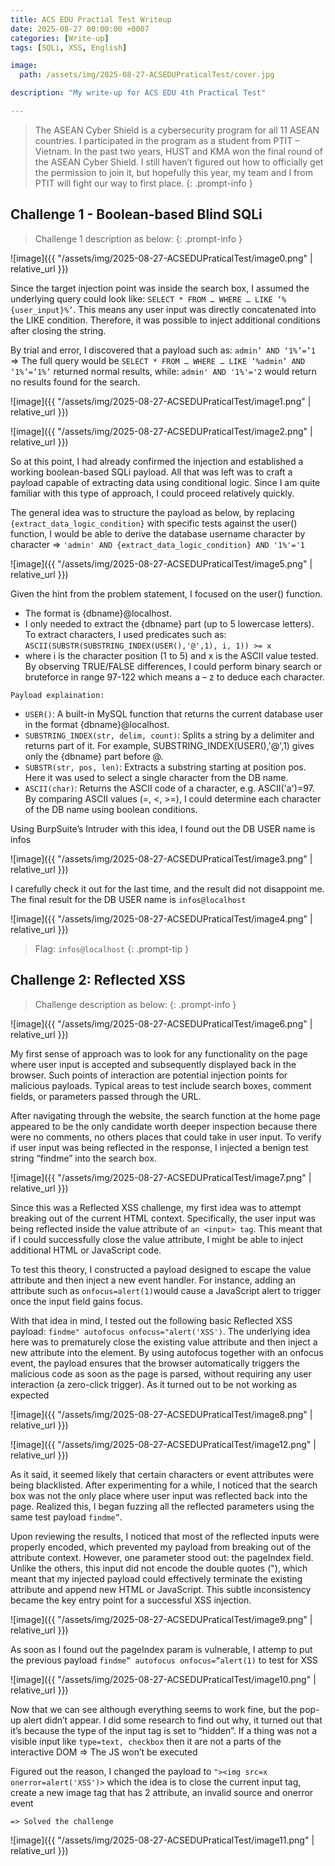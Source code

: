 ```yaml
---
title: ACS EDU Practial Test Writeup
date: 2025-08-27 00:00:00 +0007
categories: [Write-up]
tags: [SQLi, XSS, English]

image:
  path: /assets/img/2025-08-27-ACSEDUPraticalTest/cover.jpg

description: "My write-up for ACS EDU 4th Practical Test"

---
```


> The ASEAN Cyber Shield is a cybersecurity program for all 11 ASEAN countries. I participated in the program as a student from PTIT – Vietnam. In the past two years, HUST and KMA won the final round of the ASEAN Cyber Shield. I still haven’t figured out how to officially get the permission to join it, but hopefully this year, my team and I from PTIT will fight our way to first place.
{: .prompt-info }

## Challenge 1 - Boolean-based Blind SQLi

> Challenge 1 description as below:
{: .prompt-info }

![image]({{ "/assets/img/2025-08-27-ACSEDUPraticalTest/image0.png" | relative_url }})

Since the target injection point was inside the search box, I assumed the underlying query could look like: `SELECT * FROM … WHERE … LIKE ‘%{user_input}%’`. This means any user input was directly concatenated into the LIKE condition. Therefore, it was possible to inject additional conditions after closing the string. 

By trial and error, I discovered that a payload such as: `admin’ AND ‘1%’=’1 `=> The full query would be `SELECT * FROM … WHERE … LIKE ‘%admin’ AND ‘1%’=’1%’` returned normal results, while: `admin' AND '1%'='2` would return no results found for the search.

![image]({{ "/assets/img/2025-08-27-ACSEDUPraticalTest/image1.png" | relative_url }})

![image]({{ "/assets/img/2025-08-27-ACSEDUPraticalTest/image2.png" | relative_url }})

So at this point, I had already confirmed the injection and established a working boolean-based SQLi payload. All that was left was to craft a payload capable of extracting data using conditional logic. Since I am quite familiar with this type of approach, I could proceed relatively quickly.

The general idea was to structure the payload as below, by replacing `{extract_data_logic_condition}` with specific tests against the user() function, I would be able to derive the database username character by character => `'admin' AND {extract_data_logic_condition} AND '1%'='1`

![image]({{ "/assets/img/2025-08-27-ACSEDUPraticalTest/image5.png" | relative_url }})

Given the hint from the problem statement, I focused on the user() function.
- The format is {dbname}@localhost.
- I only needed to extract the {dbname} part (up to 5 lowercase letters).
To extract characters, I used predicates such as:
`ASCII(SUBSTR(SUBSTRING_INDEX(USER(),'@',1), i, 1)) >= x`
- where i is the character position (1 to 5) and x is the ASCII value tested. By observing TRUE/FALSE differences, I could perform binary search or bruteforce in range 97-122 which means a – z to deduce each character.

`Payload explaination:`
- `USER()`: A built-in MySQL function that returns the current database user in the format {dbname}@localhost.
- `SUBSTRING_INDEX(str, delim, count)`: Splits a string by a delimiter and returns part of it. For example, SUBSTRING_INDEX(USER(),'@',1) gives only the {dbname} part before @.
- `SUBSTR(str, pos, len)`: Extracts a substring starting at position pos. Here it was used to select a single character from the DB name.
- `ASCII(char)`: Returns the ASCII code of a character, e.g. ASCII('a')=97. By comparing ASCII values (=, <, >=), I could determine each character of the DB name using boolean conditions.

Using BurpSuite’s Intruder with this idea, I found out the DB USER name is infos

![image]({{ "/assets/img/2025-08-27-ACSEDUPraticalTest/image3.png" | relative_url }})

I carefully check it out for the last time, and the result did not disappoint me. The final result for the DB USER name is `infos@localhost`

![image]({{ "/assets/img/2025-08-27-ACSEDUPraticalTest/image4.png" | relative_url }})

> Flag: `infos@localhost`
{: .prompt-tip }

## Challenge 2: Reflected XSS

> Challenge description as below:
{: .prompt-info }

![image]({{ "/assets/img/2025-08-27-ACSEDUPraticalTest/image6.png" | relative_url }})

My first sense of approach was to look for any functionality on the page where user input is accepted and subsequently displayed back in the browser. Such points of interaction are potential injection points for malicious payloads. Typical areas to test include search boxes, comment fields, or parameters passed through the URL.

After navigating through the website, the search function at the home page appeared to be the only candidate worth deeper inspection because there were no comments, no others places that could take in user input. To verify if user input was being reflected in the response, I injected a benign test string “findme” into the search box.

![image]({{ "/assets/img/2025-08-27-ACSEDUPraticalTest/image7.png" | relative_url }})

Since this was a Reflected XSS challenge, my first idea was to attempt breaking out of the current HTML context. Specifically, the user input was being reflected inside the value attribute of `an <input> tag`. This meant that if I could successfully close the value attribute, I might be able to inject additional HTML or JavaScript code.

To test this theory, I constructed a payload designed to escape the value attribute and then inject a new event handler. For instance, adding an attribute such as `onfocus=alert(1)`would cause a JavaScript alert to trigger once the input field gains focus.

With that idea in mind, I tested out the following basic Reflected XSS payload: `findme" autofocus onfocus="alert('XSS')`. The underlying idea here was to prematurely close the existing value attribute and then inject a new attribute into the element. By using autofocus together with an onfocus event, the payload ensures that the browser automatically triggers the malicious code as soon as the page is parsed, without requiring any user interaction (a zero-click trigger). As it turned out to be not working as expected

![image]({{ "/assets/img/2025-08-27-ACSEDUPraticalTest/image8.png" | relative_url }})

![image]({{ "/assets/img/2025-08-27-ACSEDUPraticalTest/image12.png" | relative_url }})

As it said, it seemed likely that certain characters or event attributes were being blacklisted. After experimenting for a while, I noticed that the search box was not the only place where user input was reflected back into the page. Realized this, I began fuzzing all the reflected parameters using the same test payload `findme”`.

Upon reviewing the results, I noticed that most of the reflected inputs were properly encoded, which prevented my payload from breaking out of the attribute context. However, one parameter stood out: the pageIndex field. Unlike the others, this input did not encode the double quotes ("), which meant that my injected payload could effectively terminate the existing attribute and append new HTML or JavaScript. This subtle inconsistency became the key entry point for a successful XSS injection.

![image]({{ "/assets/img/2025-08-27-ACSEDUPraticalTest/image9.png" | relative_url }})

As soon as I found out the pageIndex param is vulnerable, I attemp to put the previous payload `findme” autofocus onfocus=”alert(1)` to test for XSS

![image]({{ "/assets/img/2025-08-27-ACSEDUPraticalTest/image10.png" | relative_url }})

Now that we can see although everything seems to work fine, but the pop-up alert didn’t appear. I did some research to find out why, it turned out that it’s because the type of the input tag is set to “hidden”. If a thing was not a visible input like `type=text, checkbox` then it are not a parts of the interactive DOM => The JS won’t be executed

Figured out the reason, I changed the payload to `"><img src=x onerror=alert('XSS')>` which the idea is to close the current input tag, create a new image tag that has 2 attribute, an invalid source and onerror event 

`=> Solved the challenge`

![image]({{ "/assets/img/2025-08-27-ACSEDUPraticalTest/image11.png" | relative_url }})